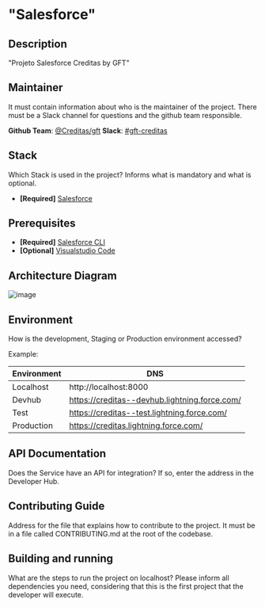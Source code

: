 # "Salesforce"

## Description
"Projeto Salesforce Creditas by GFT"

## Maintainer
It must contain information about who is the maintainer of the project. There must be a Slack channel for questions and the github team responsible.

**Github Team**: [@Creditas/gft](https://github.com/orgs/Creditas/teams/gft)
**Slack**: [#gft-creditas](https://app.slack.com/client/T02AZR491CG/C02AACUBZB5)

## Stack
Which Stack is used in the project? Informs what is mandatory and what is optional.
- **[Required]** [Salesforce](https://www.salesforce.com/)

## Prerequisites
- **[Required]** [Salesforce CLI](https://developer.salesforce.com/tools/sfdxcli)
- **[Optional]** [Visualstudio Code](https://code.visualstudio.com/)

## Architecture Diagram
![image](https://user-images.githubusercontent.com/88781971/130148931-ec4a5892-dd88-49e0-8320-29827c7287b6.png)


## Environment
How is the development, Staging or Production environment accessed?

Example:

|Environment|DNS|
|-----------|---|
|Localhost |http://localhost:8000|
|Devhub |https://creditas--devhub.lightning.force.com/|
|Test |https://creditas--test.lightning.force.com/|
|Production |https://creditas.lightning.force.com/|

## API Documentation
Does the Service have an API for integration? If so, enter the address in the Developer Hub.

## Contributing Guide
Address for the file that explains how to contribute to the project. It must be in a file called CONTRIBUTING.md at the root of the codebase.

## Building and running
What are the steps to run the project on localhost? Please inform all dependencies you need, considering that this is the first project that the developer will execute.
